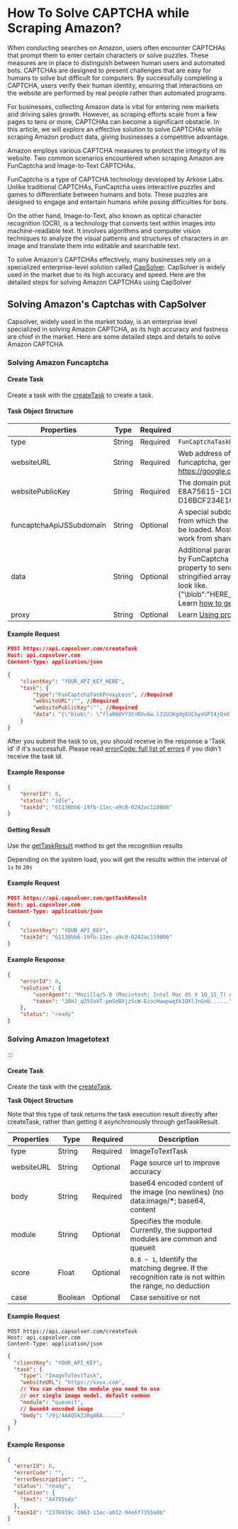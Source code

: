 # How To Solve CAPTCHA while Scraping Amazon?  
  
When conducting searches on Amazon, users often encounter CAPTCHAs that prompt them to enter certain characters or solve puzzles. These measures are in place to distinguish between human users and automated bots. CAPTCHAs are designed to present challenges that are easy for humans to solve but difficult for computers. By successfully completing a CAPTCHA, users verify their human identity, ensuring that interactions on the website are performed by real people rather than automated programs.

For businesses, collecting Amazon data is vital for entering new markets and driving sales growth. However, as scraping efforts scale from a few pages to tens or more, CAPTCHAs can become a significant obstacle. In this article, we will explore an effective solution to solve CAPTCHAs while scraping Amazon product data, giving businesses a competitive advantage.

Amazon employs various CAPTCHA measures to protect the integrity of its website. Two common scenarios encountered when scraping Amazon are FunCaptcha and Image-to-Text CAPTCHAs.

FunCaptcha is a type of CAPTCHA technology developed by Arkose Labs. Unlike traditional CAPTCHAs, FunCaptcha uses interactive puzzles and games to differentiate between humans and bots. These puzzles are designed to engage and entertain humans while posing difficulties for bots.

On the other hand, Image-to-Text, also known as optical character recognition (OCR), is a technology that converts text within images into machine-readable text. It involves algorithms and computer vision techniques to analyze the visual patterns and structures of characters in an image and translate them into editable and searchable text.

To solve Amazon's CAPTCHAs effectively, many businesses rely on a specialized enterprise-level solution called [CapSolver](https://www.capsolver.com/). CapSolver is widely used in the market due to its high accuracy and speed. Here are the detailed steps for solving Amazon CAPTCHAs using CapSolver  
  
## Solving Amazon's Captchas with CapSolver

Capsolver, widely used in the market today, is an enterprise level specialized in solving Amazon CAPTCHA, as its high accuracy and fastness are chief in the market. Here are some detailed steps and details to solve Amazon CAPTCHA

### Solving Amazon Funcaptcha

#### Create Task

Create a task with the [createTask](../api-createtask.md) to create a task.

#### Task Object Structure

| Properties               | Type   | Required | Description                                                                                                                                                                                                                                                                                                                |
|--------------------------|--------|----------|----------------------------------------------------------------------------------------------------------------------------------------------------------------------------------------------------------------------------------------------------------------------------------------------------------------------------|
| type                     | String | Required | `FunCaptchaTaskProxyLess`                                                                                                                                                                                                                                                                                                  |
| websiteURL               | String | Required | Web address of the website using funcaptcha, generally it's fixed value. (Ex: https://google.com)                                                                                                                                                                                                                          |
| websitePublicKey         | String | Required | The domain public key, rarely updated. (Ex: E8A75615-1CBA-5DFF-8031-D16BCF234E10)                                                                                                                                                                                                                                          |
| funcaptchaApiJSSubdomain | String | Optional | A special subdomain of [funcaptcha.com](http://funcaptcha.com/), from which the JS captcha widget should be loaded. Most FunCaptcha installations work from shared domains.                                                                                                                                                |
| data                     | String | Optional | Additional parameter that may be required by FunCaptcha implementation. Use this property to send "blob" value as a stringified array. See example how it may look like. {"\blob\":\"HERE_COMES_THE_blob_VALUE\"}  Learn [how to get FunCaptcha blob data](https://www.capsolver.com/blog/FunCaptcha/funcaptcha-data-blob) |
| proxy                    | String | Optional | Learn [Using proxies](../api-how-to-use-proxy)                                                                                                                                                                                                                                                                             |

#### Example Request

``` json
POST https://api.capsolver.com/createTask
Host: api.capsolver.com
Content-Type: application/json

{
    "clientKey": "YOUR_API_KEY_HERE",
    "task": {
        "type":"FunCaptchaTaskProxyLess", //Required
        "websiteURL":"", //Required
        "websitePublicKey":"", //Required
        "data": "{\"blob\": \"flaR60YY3tnRXv6w.l32U2KgdgEUCbyoSPI4jOxU...\"}" // Optional
    }
}
```


After you submit the task to us, you should receive in the response a 'Task id' if it's successfull. Please
read [errorCode: full list of errors](https://captchaai.atlassian.net/wiki/spaces/CAPTCHAAI/pages/394062/FuncaptchaTask+solving+FunCaptcha#)
if you didn't receive the task id.

#### Example Response

``` json
{
    "errorId": 0,
    "status": "idle",
    "taskId": "61138bb6-19fb-11ec-a9c8-0242ac110006"
}

```

#### **Getting Result**

Use the [getTaskResult](../api-gettaskresult.md) method to get the recognition results

Depending on the system load, you will get the results within the interval of `1s` to `20s`

#### Example Request

``` json
POST https://api.capsolver.com/getTaskResult
Host: api.capsolver.com
Content-Type: application/json

{
    "clientKey": "YOUR_API_KEY",
    "taskId": "61138bb6-19fb-11ec-a9c8-0242ac110006"
}
```

#### Example Response

``` json
{
    "errorId": 0,
    "solution": {
        "userAgent": "Mozilla/5.0 (Macintosh; Intel Mac OS X 10_15_7) AppleWebKit/537.36 (KHTML, like Gecko) Chrome/120.0.0.0 Safari/537.36",
        "token": "3AHJ_q25SxXT-pmSeBXjzScW-EiocHwwpwqtk1QXlJnGnU......"
    },
    "status": "ready"
}
```


### Solving Amazon Imagetotext



:::

#### Create Task

Create the task with the [createTask](../api-createtask.md).

**Task Object Structure**

Note that this type of task returns the task execution result directly after createTask, rather than getting it
asynchronously through getTaskResult.

| Properties | Type    | Required | Description                                                                                            |
|------------|---------|----------|--------------------------------------------------------------------------------------------------------|
| type       | String  | Required | ImageToTextTask                                                                                        |
| websiteURL | String  | Optional | Page source url to improve accuracy                                                                    |
| body       | String  | Required | base64 encoded content of the image (no newlines) (no data:image/****\*****; base64, content           |
| module     | String  | Optional | Specifies the module. Currently, the supported modules are common and queueit                          |
| score      | Float   | Optional | `0.8 ~ 1`, Identify the matching degree. If the recognition rate is not within the range, no deduction |
| case       | Boolean | Optional | Case sensitive or not                                                                                  |

#### Example Request

```text
POST https://api.capsolver.com/createTask
Host: api.capsolver.com
Content-Type: application/json
```

```json lines
{
  "clientKey": "YOUR_API_KEY",
  "task": {
    "type": "ImageToTextTask",
    "websiteURL": "https://xxxx.com",
    // You can choose the module you need to use
    // ocr single image model, default common
    "module": "queueit",
    // base64 encoded image
    "body": "/9j/4AAQSkZJRgABA......"
  }
}
```

#### Example Response

```json lines
{
  "errorId": 0,
  "errorCode": "",
  "errorDescription": "",
  "status": "ready",
  "solution": {
    "text": "44795sds"
  },
  "taskId": "2376919c-1863-11ec-a012-94e6f7355a0b"
}
```
